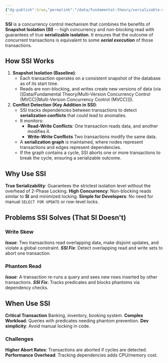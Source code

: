 ```yaml
---
{"dg-publish":true,"permalink":"/data/fundamental-theory/serializable-snapshot-isolation-ssi/"}
---
```



**SSI** is a concurrency control mechanism that combines the benefits of **Snapshot Isolation (SI)** -- high concurrency and non-blocking read with guarantees of true **serializable isolation**. It ensures that the outcome of concurrent transactions is equivalent to some ***serial execution*** of those transactions.

## How SSI Works
1. **Snapshot Isolation (Baseline)**:
	- Each transaction operates on a consistent snapshot of the database as of its start time.
	- Reads are non-blocking, and writes create new versions of data (via [[Data/Fundamental Theory/Multi-Version Concurrency Control (MVCC)\|Multi-Version Concurrency Control (MVCC)]]).
2. **Conflict Detection (Key Addition in SSI)**:
	- SSI tracks dependencies between transactions to detect **serialization conflicts** that could lead to anomalies.
	- It monitors:
		- **Read-Write Conflicts**: One transaction reads data, and another modifies it.
		- **Write-Write Conflicts** Two transactions modify the same data.
	- A **serialization graph** is maintained, where nodes represent transactions and edges represent dependencies.
	- If the graph contains a cycle, SSI aborts one or more transactions to break the cycle, ensuring a serializable outcome.

## Why Use SSI
**True Serializability**: Guarantees the strictest isolation level without the overhead of 2-Phase Locking.
**High Concurrency**: Non-blocking reads similar to **SI** and minimized locking.
**Simple for Developers**: No need for manual `SELECT FOR UPDATE` or row-level locks.
## Problems SSI Solves (That SI Doesn't)
### Write Skew
***Issue***: Two transactions read overlapping data, make disjoint updates, and violate a global constraint.
***SSI Fix***: Detect overlapping read and write sets to abort one transaction.
### Phantom Read
***Issue***: A transaction re-runs a query and sees new rows inserted by other transactions.
***SSI Fix***: Tracks predicates and blocks phantoms via dependency checks.

## When Use SSI
**Critical Transaction** Banking, inventory, booking system.
**Complex Workload**: Queries with predicates needing phantom prevention.
**Dev simplicity**: Avoid manual locking in code.

### Challenges
**Higher Abort Rates**: Transactions are aborted if cycles are detected.
**Performance Overhead**: Tracking dependencies adds CPU/memory cost.